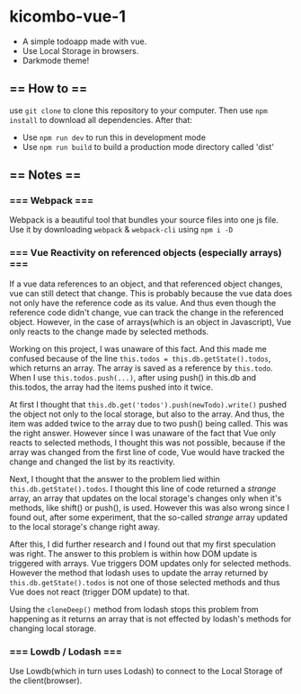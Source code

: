 # kicombo-vue-1
* A simple todoapp made with vue.
* Use Local Storage in browsers.
* Darkmode theme!

## == How to ==
use ```git clone``` to clone this repository to your computer. Then use ```npm install``` to download all dependencies. After that:
* Use ```npm run dev``` to run this in development mode
* Use ```npm run build``` to build a production mode directory called 'dist'

## == Notes == 

### === Webpack ===
Webpack is a beautiful tool that bundles your source files into one js file. Use it by downloading ```webpack``` & ```webpack-cli``` using ```npm i -D```

### === Vue Reactivity on referenced objects (especially arrays) ===

If a vue data references to an object, and that referenced object changes, vue can still detect that change. This is probably because the vue data does not only have the reference code as its value. And thus even though the reference code didn't change, vue can track the change in the referenced object. However, in the case of arrays(which is an object in Javascript), Vue only reacts to the change made by selected methods.

Working on this project, I was unaware of this fact. And this made me confused because of the line ```this.todos = this.db.getState().todos```, which returns an array. The array is saved as a reference by ```this.todo```. When I use ```this.todos.push(...)```, after using push() in this.db and this.todos, the array had the items pushed into it twice.

At first I thought that ```this.db.get('todos').push(newTodo).write()``` pushed the object not only to the local storage, but also to the array. And thus, the item was added twice to the array due to two push() being called. This was the right answer. However since I was unaware of the fact that Vue only reacts to selected methods, I thought this was not possible, because if the array was changed from the first line of code, Vue would have tracked the change and changed the list by its reactivity.

Next, I thought that the answer to the problem lied within ```this.db.getState().todos```. I thought this line of code returned a _strange_ array, an array that updates on the local storage's changes only when it's methods, like shift() or push(), is used. However this was also wrong since I found out, after some experiment, that the so-called _strange_ array updated to the local storage's change right away.

After this, I did further research and I found out that my first speculation was right. The answer to this problem is within how DOM update is triggered with arrays. Vue triggers DOM updates only for selected methods. However the method that lodash uses to update the array returned by ```this.db.getState().todos``` is not one of those selected methods and thus Vue does not react (trigger DOM update) to that.

Using the ```cloneDeep()``` method from lodash stops this problem from happening as it returns an array that is not effected by lodash's methods for changing local storage.

### === Lowdb / Lodash ===
Use Lowdb(which in turn uses Lodash) to connect to the Local Storage of the client(browser).
